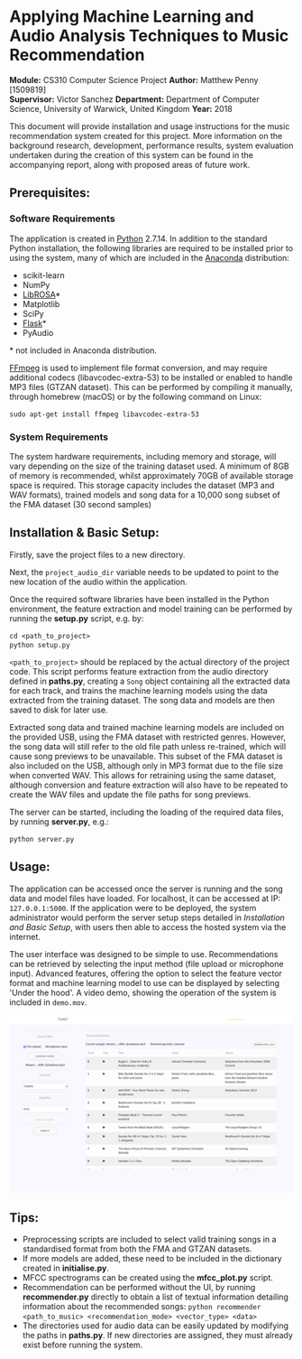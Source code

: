 # Applying Machine Learning and Audio Analysis Techniques to Music Recommendation 
**Module:** CS310 Computer Science Project
**Author:** Matthew Penny [1509819]  
**Supervisor:** Victor Sanchez
**Department:** Department of Computer Science, University of Warwick, United Kingdom
**Year:** 2018
  
This document will provide installation and usage instructions for the music recommendation system created for this project. More information on the background research, development, performance results, system evaluation undertaken during the creation of this system can be found in the accompanying report, along with proposed areas of future work.

## Prerequisites:
### Software Requirements
The application is created in [Python](https://www.python.org/downloads/) 2.7.14. In addition to the standard Python installation, the following libraries are required to be installed prior to using the system, many of which are included in the [Anaconda](https://www.anaconda.com/download/) distribution:

 - scikit-learn
 - NumPy
 - [LibROSA](https://librosa.github.io/)*
 - Matplotlib
 - SciPy
 - [Flask](http://flask.pocoo.org/)*
 - PyAudio

\* not included in Anaconda distribution.

[FFmpeg](https://ffmpeg.org/) is used to implement file format conversion, and may require additional codecs (libavcodec-extra-53) to be installed or enabled to handle MP3 files (GTZAN dataset). This can be performed by compiling it manually, through homebrew (macOS) or by the following command on Linux:
```
sudo apt-get install ffmpeg libavcodec-extra-53
```

### System Requirements
The system hardware requirements, including memory and storage, will vary depending on the size of the training dataset used.
A minimum of 8GB of memory is recommended, whilst approximately 70GB of available storage space is required. This storage capacity includes the dataset (MP3 and WAV formats), trained models and song data for a 10,000 song subset of the FMA dataset (30 second samples)

## Installation & Basic Setup:
Firstly, save the project files to a new directory.  

Next, the `project_audio_dir` variable needs to be updated to point to the new location of the audio within the application.

Once the required software libraries have been installed in the Python environment, the feature extraction and model training can be performed by running the **setup.py** script, e.g. by:

    cd <path_to_project>
    python setup.py

`<path_to_project>` should be replaced by the actual directory of the project code.
This script performs feature extraction from the audio directory defined in **paths.py**, creating a `Song` object containing all the extracted data for each track, and trains the machine learning models using the data extracted from the training dataset. The song data and models are then saved to disk for later use.

Extracted song data and trained machine learning models are included on the provided USB, using the FMA dataset with restricted genres. However, the song data will still refer to the old file path unless re-trained, which will cause song previews to be unavailable. This subset of the FMA dataset is also included on the USB, although only in MP3 format due to the file size when converted WAV. This allows for retraining using the same dataset, although conversion and feature extraction will also have to be repeated to create the WAV files and update the file paths for song previews.

The server can be started, including the loading of the required data files, by running **server.py**, e.g.:

    python server.py

## Usage:
The application can be accessed once the server is running and the song data and model files have loaded. For localhost, it can be accessed at IP: `127.0.0.1:5000`. If the application were to be deployed, the system administrator would perform the server setup steps detailed in *Installation and Basic Setup*, with users then able to access the hosted system via the internet.

The user interface was designed to be simple to use. Recommendations can be retrieved by selecting the input method (file upload or microphone input). Advanced features, offering the option to select the feature vector format and machine learning model to use can be displayed by selecting 'Under the hood'.
A video demo, showing the operation of the system is included in `demo.mov`.

![text](results-screen.png)

## Tips:

 - Preprocessing scripts are included to select valid training songs in
   a standardised format from both the FMA and GTZAN datasets.
 - If more models are added, these need to be included in the dictionary created in **initialise.py**.
 - MFCC spectrograms can be created using the **mfcc_plot.py** script.
 - Recommendation can be performed without the UI, by running **recommender.py** directly to obtain a list of textual information detailing information about the recommended songs: 
 `python recommender <path_to_music> <recommendation_mode> <vector_type> <data>`
 - The directories used for audio data can be easily updated by modifying the paths in **paths.py**. If new directories are assigned, they must already exist before running the system.
